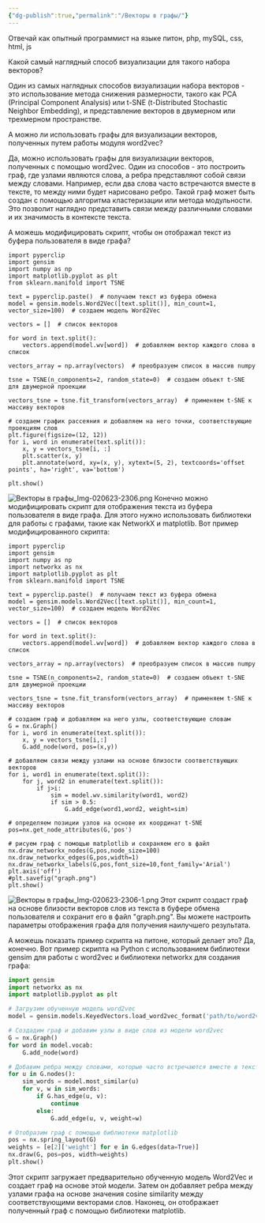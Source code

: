 ```yaml
---
{"dg-publish":true,"permalink":"/Векторы в графы/"}
---
```


Отвечай как опытный программист на языке питон, php, mySQL, css, html, js

Какой самый наглядный способ визуализации для такого набора векторов?

Один из самых наглядных способов визуализации набора векторов - это использование метода снижения размерности, такого как PCA (Principal Component Analysis) или t-SNE (t-Distributed Stochastic Neighbor Embedding), и представление векторов в двумерном или трехмерном пространстве.

А можно ли использовать графы для визуализации векторов, полученных путем работы модуля word2vec?

Да, можно использовать графы для визуализации векторов, полученных с помощью word2vec. Один из способов - это построить граф, где узлами являются слова, а ребра представляют собой связи между словами. Например, если два слова часто встречаются вместе в тексте, то между ними будет нарисовано ребро. Такой граф может быть создан с помощью алгоритма кластеризации или метода модульности. Это позволит наглядно представить связи между различными словами и их значимость в контексте текста.

А можешь модифицировать скрипт, чтобы он отображал текст из буфера пользователя в виде графа?
```jupyter
import pyperclip
import gensim
import numpy as np
import matplotlib.pyplot as plt
from sklearn.manifold import TSNE

text = pyperclip.paste()  # получаем текст из буфера обмена
model = gensim.models.Word2Vec([text.split()], min_count=1, vector_size=100)  # создаем модель Word2Vec

vectors = []  # список векторов

for word in text.split():
    vectors.append(model.wv[word])  # добавляем вектор каждого слова в список

vectors_array = np.array(vectors)  # преобразуем список в массив numpy

tsne = TSNE(n_components=2, random_state=0)  # создаем объект t-SNE для двумерной проекции

vectors_tsne = tsne.fit_transform(vectors_array)  # применяем t-SNE к массиву векторов

# создаем график рассеяния и добавляем на него точки, соответствующие проекциям слов
plt.figure(figsize=(12, 12))
for i, word in enumerate(text.split()):
    x, y = vectors_tsne[i, :]
    plt.scatter(x, y)
    plt.annotate(word, xy=(x, y), xytext=(5, 2), textcoords='offset points', ha='right', va='bottom')

plt.show()
```
![Векторы в графы_Img-020623-2306.png](/img/user/!%D0%92%D0%BB%D0%BE%D0%B6%D0%B5%D0%BD%D0%B8%D1%8F/%D0%92%D0%B5%D0%BA%D1%82%D0%BE%D1%80%D1%8B%20%D0%B2%20%D0%B3%D1%80%D0%B0%D1%84%D1%8B_Img-020623-2306.png)
Конечно можно модифицировать скрипт для отображения текста из буфера пользователя в виде графа. Для этого нужно использовать библиотеки для работы с графами, такие как NetworkX и matplotlib. Вот пример модифицированного скрипта:

```jupyter
import pyperclip
import gensim
import numpy as np
import networkx as nx
import matplotlib.pyplot as plt
from sklearn.manifold import TSNE

text = pyperclip.paste()  # получаем текст из буфера обмена
model = gensim.models.Word2Vec([text.split()], min_count=1, vector_size=100)  # создаем модель Word2Vec

vectors = []  # список векторов

for word in text.split():
    vectors.append(model.wv[word])  # добавляем вектор каждого слова в список

vectors_array = np.array(vectors)  # преобразуем список в массив numpy

tsne = TSNE(n_components=2, random_state=0)  # создаем объект t-SNE для двумерной проекции

vectors_tsne = tsne.fit_transform(vectors_array)  # применяем t-SNE к массиву векторов

# создаем граф и добавляем на него узлы, соответствующие словам
G = nx.Graph()
for i, word in enumerate(text.split()):
    x, y = vectors_tsne[i,:]
    G.add_node(word, pos=(x,y))

# добавляем связи между узлами на основе близости соответствующих векторов
for i, word1 in enumerate(text.split()):
    for j, word2 in enumerate(text.split()):
        if j>i:
            sim = model.wv.similarity(word1, word2)
            if sim > 0.5:
                G.add_edge(word1,word2, weight=sim)

# определяем позиции узлов на основе их координат t-SNE
pos=nx.get_node_attributes(G,'pos')

# рисуем граф с помощью matplotlib и сохраняем его в файл
nx.draw_networkx_nodes(G,pos,node_size=100)
nx.draw_networkx_edges(G,pos,width=1)
nx.draw_networkx_labels(G,pos,font_size=10,font_family='Arial')
plt.axis('off')
#plt.savefig("graph.png")
plt.show()
```
![Векторы в графы_Img-020623-2306-1.png](/img/user/!%D0%92%D0%BB%D0%BE%D0%B6%D0%B5%D0%BD%D0%B8%D1%8F/%D0%92%D0%B5%D0%BA%D1%82%D0%BE%D1%80%D1%8B%20%D0%B2%20%D0%B3%D1%80%D0%B0%D1%84%D1%8B_Img-020623-2306-1.png)
Этот скрипт создаст граф на основе близости векторов слов из текста в буфере обмена пользователя и сохранит его в файл "graph.png". Вы можете настроить параметры отображения графа для получения наилучшего результата.



А можешь показать пример скрипта на питоне, который делает это?
Да, конечно. Вот пример скрипта на Python с использованием библиотеки gensim для работы с word2vec и библиотеки networkx для создания графа:

```python
import gensim
import networkx as nx
import matplotlib.pyplot as plt

# Загрузим обученную модель word2vec 
model = gensim.models.KeyedVectors.load_word2vec_format('path/to/word2vec.bin', binary=True)

# Создадим граф и добавим узлы в виде слов из модели word2vec
G = nx.Graph()
for word in model.vocab:
    G.add_node(word)

# Добавим ребра между словами, которые часто встречаются вместе в тексте
for u in G.nodes():
    sim_words = model.most_similar(u)
    for v, w in sim_words:
        if G.has_edge(u, v):
            continue
        else:
            G.add_edge(u, v, weight=w)

# Отобразим граф с помощью библиотеки matplotlib
pos = nx.spring_layout(G)
weights = [e[2]['weight'] for e in G.edges(data=True)]
nx.draw(G, pos=pos, width=weights)
plt.show()
```

Этот скрипт загружает предварительно обученную модель Word2Vec и создает граф на основе этой модели. Затем он добавляет ребра между узлами графа на основе значения cosine similarity между соответствующими векторами слов. Наконец, он отображает полученный граф с помощью библиотеки matplotlib.